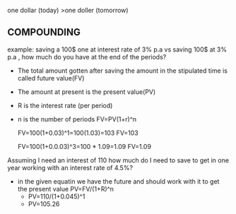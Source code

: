 one dollar (today) >one doller (tomorrow)

## COMPOUNDING

example:
saving a 100$ one at interest rate of 3% p.a vs saving 100$ at 3% p.a , how much do you have at the end of the periods?

- The total amount gotten after saving the amount in the stipulated time is called future value(FV)
- The amount at present is the present value(PV)
- R is the interest rate (per period)
- n is the number of periods
  FV=PV(1+r)^n

  FV=100(1+0.03)^1=100(1.03)=103
  FV=103

  FV=100(1+0.0.03)^3=100 \* 1.09=1.09
  FV=1.09

Assuming I need an interest of 110 how much do I need to save to get in one year working with an interest rate of 4.5%?

- in the given equatin we have the future and should work with it to get the present value
  PV=FV/(1+R)^n
  - PV=110/(1+0.045)^1
  - PV=105.26
